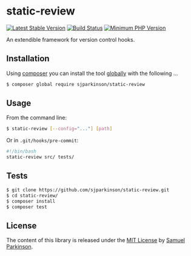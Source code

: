 static-review
=============

[![Latest Stable Version](http://img.shields.io/packagist/v/sjparkinson/static-review.svg?style=flat)][packagist]
[![Build Status](http://img.shields.io/travis/sjparkinson/static-review/master.svg?style=flat)][travis]
[![Minimum PHP Version](http://img.shields.io/badge/php-~5.5-8892BF.svg?style=flat)][php]

An extendible framework for version control hooks.

[travis]:    https://travis-ci.org/sjparkinson/static-review
[packagist]: https://packagist.org/packages/sjparkinson/static-review
[php]:       https://php.net/

## Installation

Using [composer][composer] you can install the tool [globally](https://getcomposer.org/doc/03-cli.md#global) with the following ...

```bash
$ composer global require sjparkinson/static-review
```

[composer]: https://getcomposer.org/

## Usage

From the command line:

```bash
$ static-review [--config="..."] [path]
```

Or in `.git/hooks/pre-commit`:

```sh
#!/bin/bash
static-review src/ tests/
```

## Tests

```bash
$ git clone https://github.com/sjparkinson/static-review.git
$ cd static-review/
$ composer install
$ composer test
```

## License

The content of this library is released under the [MIT License][license] by [Samuel Parkinson][twitter].

[license]: https://github.com/sjparkinson/static-review/blob/master/LICENSE
[twitter]: https://twitter.com/samparkinson_
